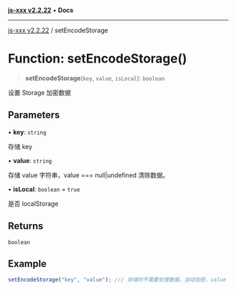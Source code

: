 [**js-xxx v2.2.22**](../README.md) • **Docs**

***

[js-xxx v2.2.22](../README.md) / setEncodeStorage

# Function: setEncodeStorage()

> **setEncodeStorage**(`key`, `value`, `isLocal`): `boolean`

设置 Storage 加密数据

## Parameters

• **key**: `string`

存储 key

• **value**: `string`

存储 value 字符串，value === null|undefined 清除数据。

• **isLocal**: `boolean` = `true`

是否 localStorage

## Returns

`boolean`

## Example

```ts
setEncodeStorage("key", "value"); /// 存储时不需要处理数据，自动加密，value === null|undefined 清除数据。(boolean)
```
